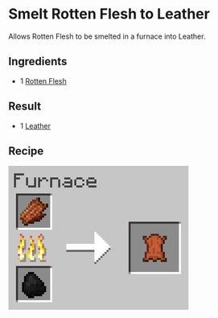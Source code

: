 # Smelt Rotten Flesh to Leather
Allows Rotten Flesh to be smelted in a furnace into Leather.

## Ingredients
* 1 [Rotten Flesh](https://minecraft.gamepedia.com/Rotten_Flesh)

## Result
* 1 [Leather](https://minecraft.gamepedia.com/Leather)

## Recipe
![Smelting Recipe](./smelt_rotten_flesh_to_leather.png)